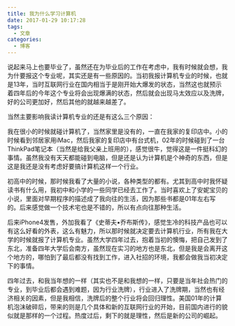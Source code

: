 ```yaml
---
title: 我为什么学习计算机
date: 2017-01-29 10:17:28
tags:
  - 文章
categories:
  - 博客
---
```


说起来马上也要毕业了，虽然还在为毕业后的工作在考虑中，我有时候就会想，我为什要报这个专业呢，其实还是有一些原因的。当初我报计算机专业的时候，也就是13年，当时互联网行业在国内相当于是刚开始大爆发的状态，当然这也就预示着四年后的今年这个专业将会出现爆满的状态，然后就会出现马太效应以及洗牌，好的公司更加好，然后其他的就越来越差了。

当然主要影响我读计算机专业的还是有这么三个原因：

我在很小的时候就碰计算机了，当然家里是没有的，一直在我家的复印店中。小的时候看到邻居家用iMac，然后我家的复印店中有台式机，02年的时候碰到了一台ThinkPad笔记本（当然是给我父亲上班用的），感觉很牛，觉得这是一件挺科幻的事情。虽然我没有天天都能碰到电脑，但是还是认为计算机是个神奇的东西，但是这是我还是没有考虑好要搞计算机这样一个行业。

初高中的时候，那时候我看了大量的小说，各种类型的都有。尤其到高中时我怀疑读书有什么用，我初中和小学的一些同学已经去工作了。当时喜欢上了安妮宝贝的小说，里面对早期程序的描述成了我向往的生活，因为那些书都是01年左右写的。后来感觉做一个技术宅也是不错的，所以有点向往那种生活。

后来iPhone4发售，外加我看了《史蒂夫▪乔布斯传》，感觉生冷的科技产品也可以有这么好看的外表，这么有魅力，所以那时候就决定要去计算机行业，所有我在大学的时候就报了计算机专业。虽然大学四年过去，抱着当初的懊悔，把自己发到了东北，准备四年大学后会南方，虽然现在实习的地方也是东北，但是我是会离开这个地方的，哪怕到了最后都没有找到工作，进入社招的环境，我都会做我当初决定下的事情。

四年过去，和我当年想的一样（其实也不是和我想的一样，只要是当年社会热门的专业，到毕业后都会遇到难题，因为行业洗牌），行业进入了洗牌期，当然也有经济相关的因素，但是我相信，洗牌后的整个行业将会回归理性。美国01年的计算机泡沫破碎后，带来的则是几个具体和新的互联网行业的开始，目前国内进行的貌似就是那样的一个过程。热度过后，剩下的就是理性，然后是新的公司的崛起。